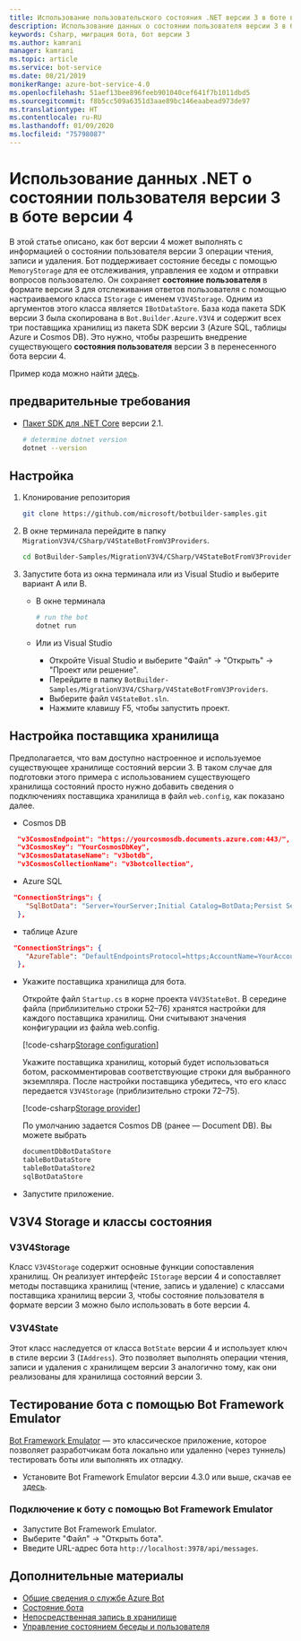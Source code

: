 ```yaml
---
title: Использование пользовательского состояния .NET версии 3 в боте версии 4 — Служба Azure Bot
description: Использование данных о состоянии пользователя версии 3 в боте версии 4
keywords: Csharp, миграция бота, бот версии 3
ms.author: kamrani
manager: kamrani
ms.topic: article
ms.service: bot-service
ms.date: 08/21/2019
monikerRange: azure-bot-service-4.0
ms.openlocfilehash: 51aef13bee896feeb901040cef641f7b1011dbd5
ms.sourcegitcommit: f8b5cc509a6351d3aae89bc146eaabead973de97
ms.translationtype: HT
ms.contentlocale: ru-RU
ms.lasthandoff: 01/09/2020
ms.locfileid: "75798087"
---
```

# <a name="using-net-v3-user-state-in-a-v4-bot"></a>Использование данных .NET о состоянии пользователя версии 3 в боте версии 4

В этой статье описано, как бот версии 4 может выполнять с информацией о состоянии пользователя версии 3 операции чтения, записи и удаления.
Бот поддерживает состояние беседы с помощью `MemoryStorage` для ее отслеживания, управления ее ходом и отправки вопросов пользователю.  Он сохраняет **состояние пользователя** в формате версии 3 для отслеживания ответов пользователя с помощью настраиваемого класса `IStorage` с именем `V3V4Storage`.  Одним из аргументов этого класса является `IBotDataStore`. База кода пакета SDK версии 3 была скопирована в `Bot.Builder.Azure.V3V4` и содержит всех три поставщика хранилищ из пакета SDK версии 3 (Azure SQL, таблицы Azure и Cosmos DB).  Это нужно, чтобы разрешить внедрение существующего **состояния пользователя** версии 3 в перенесенного бота версии 4.

Пример кода можно найти [здесь](https://github.com/microsoft/BotBuilder-Samples/tree/master/MigrationV3V4/CSharp/V4StateBotFromV3Providers).

## <a name="prerequisites"></a>предварительные требования

- [Пакет SDK для .NET Core](https://dotnet.microsoft.com/download) версии 2.1.

    ```bash
    # determine dotnet version
    dotnet --version
    ```

## <a name="setup"></a>Настройка

1. Клонирование репозитория

    ```bash
    git clone https://github.com/microsoft/botbuilder-samples.git
    ```

1. В окне терминала перейдите в папку `MigrationV3V4/CSharp/V4StateBotFromV3Providers`.

    ```bash
    cd BotBuilder-Samples/MigrationV3V4/CSharp/V4StateBotFromV3Providers
    ```

1. Запустите бота из окна терминала или из Visual Studio и выберите вариант A или B.

    - В окне терминала

        ```bash
        # run the bot
        dotnet run
        ```

    - Или из Visual Studio

        - Откройте Visual Studio и выберите "Файл" -> "Открыть" -> "Проект или решение".
        - Перейдите в папку `BotBuilder-Samples/MigrationV3V4/CSharp/V4StateBotFromV3Providers`.
        - Выберите файл `V4StateBot.sln`.
        - Нажмите клавишу F5, чтобы запустить проект.


## <a name="storage-provider-setup"></a>Настройка поставщика хранилища

Предполагается, что вам доступно настроенное и используемое существующее хранилище состояний версии 3. В таком случае для подготовки этого примера с использованием существующего хранилища состояний просто нужно добавить сведения о подключениях поставщика хранилища в файл `web.config`, как показано далее.

- Cosmos DB

```json
  "v3CosmosEndpoint": "https://yourcosmosdb.documents.azure.com:443/",
  "v3CosmosKey": "YourCosmosDbKey",
  "v3CosmosDatataseName": "v3botdb",
  "v3CosmosCollectionName": "v3botcollection",
```

- Azure SQL

```json
 "ConnectionStrings": {
    "SqlBotData": "Server=YourServer;Initial Catalog=BotData;Persist Security Info=False;User ID=YourUserName;Password=YourUserPassword;MultipleActiveResultSets=False;Encrypt=True;TrustServerCertificate=True;Connection Timeout=30;"
  },
```

- таблице Azure

```json
 "ConnectionStrings": {
    "AzureTable": "DefaultEndpointsProtocol=https;AccountName=YourAccountName;AccountKey=YourAccountKey;EndpointSuffix=core.windows.net"
  },
```

- Укажите поставщика хранилища для бота.

    Откройте файл `Startup.cs` в корне проекта `V4V3StateBot`. В середине файла (приблизительно строки 52–76) хранятся настройки для каждого поставщика хранилищ. Они считывают значения конфигурации из файла web.config. 

    [!code-csharp[Storage configuration](~/../botbuilder-samples/MigrationV3V4/CSharp/V4StateBotFromV3Providers/V4V3StateBot/Startup.cs?range=52-76)]

    Укажите поставщика хранилищ, который будет использоваться ботом, раскомментировав соответствующие строки для выбранного экземпляра. После настройки поставщика убедитесь, что его класс передается `V3V4Storage` (приблизительно строки 72–75). 

    [!code-csharp[Storage provider](~/../botbuilder-samples/MigrationV3V4/CSharp/V4StateBotFromV3Providers/V4V3StateBot/Startup.cs?range=72-75)]

    По умолчанию задается Cosmos DB (ранее — Document DB). Вы можете выбрать

    ```bash
    documentDbBotDataStore
    tableBotDataStore
    tableBotDataStore2
    sqlBotDataStore
    ```

- Запустите приложение. 

## <a name="v3v4-storage-and-state-classes"></a>V3V4 Storage и классы состояния

### <a name="v3v4storage"></a>V3V4Storage

Класс `V3V4Storage` содержит основные функции сопоставления хранилищ. Он реализует интерфейс `IStorage` версии 4 и сопоставляет методы поставщика хранилищ (чтение, запись и удаление) с классами поставщика хранилищ версии 3, чтобы состояние пользователя в формате версии 3 можно было использовать в боте версии 4.

### <a name="v3v4state"></a>V3V4State

Этот класс наследуется от класса `BotState` версии 4 и использует ключ в стиле версии 3 (`IAddress`). Это позволяет выполнять операции чтения, записи и удаления с хранилищем версии 3 аналогично тому, как они реализованы для хранилища состояний версии 3.


## <a name="testing-the-bot-using-bot-framework-emulator"></a>Тестирование бота с помощью Bot Framework Emulator

[Bot Framework Emulator][5] — это классическое приложение, которое позволяет разработчикам бота локально или удаленно (через туннель) тестировать боты или выполнять их отладку.

- Установите Bot Framework Emulator версии 4.3.0 или выше, скачав ее [здесь][6].


### <a name="connect-to-the-bot-using-bot-framework-emulator"></a>Подключение к боту с помощью Bot Framework Emulator

- Запустите Bot Framework Emulator.
- Выберите "Файл" -> "Открыть бота".
- Введите URL-адрес бота `http://localhost:3978/api/messages`.


## <a name="further-reading"></a>Дополнительные материалы

- [Общие сведения о службе Azure Bot][21]
- [Состояние бота][7]
- [Непосредственная запись в хранилище][8]
- [Управление состоянием беседы и пользователя][9]

[3]: https://aka.ms/botframework-emulator
[5]: https://github.com/microsoft/botframework-emulator
[6]: https://github.com/Microsoft/BotFramework-Emulator/releases
[7]: https://docs.microsoft.com/azure/bot-service/bot-builder-storage-concept
[8]: https://docs.microsoft.com/azure/bot-service/bot-builder-howto-v4-storage?tabs=csharp
[9]: https://docs.microsoft.com/azure/bot-service/bot-builder-howto-v4-state?tabs=csharp
[21]: https://docs.microsoft.com/azure/bot-service/bot-service-overview-introduction?view=azure-bot-service-4.0
[40]: https://aka.ms/azuredeployment
